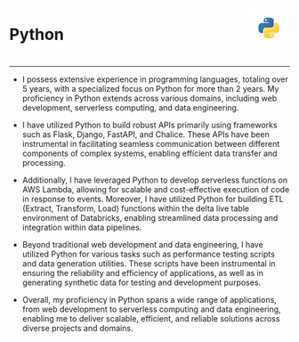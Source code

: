 <div style="display: flex; justify-content: space-between; align-items: center; align-content: flex-end">
<h1 style="text-align:left">
Python
</h1>
<div style=" display: flex; flex-direction: column; justify-content: center; align-items: flex-end; align-content: center;">
    <p><img src="images/python.svg" width="75" alt="The Logo" /></p>
</div>
</div>

---

- I possess extensive experience in programming languages, totaling over 5 years, with a specialized focus on Python for
  more than 2 years. My proficiency in Python extends across various domains, including web development, serverless
  computing, and data engineering.

- I have utilized Python to build robust APIs primarily using frameworks such as Flask, Django, FastAPI, and Chalice.
  These APIs have been instrumental in facilitating seamless communication between different components of complex
  systems, enabling efficient data transfer and processing.

- Additionally, I have leveraged Python to develop serverless functions on AWS Lambda, allowing for scalable and
  cost-effective execution of code in response to events. Moreover, I have utilized Python for building ETL (Extract,
  Transform, Load) functions within the delta live table environment of Databricks, enabling streamlined data processing
  and integration within data pipelines.

- Beyond traditional web development and data engineering, I have utilized Python for various tasks such as performance
  testing scripts and data generation utilities. These scripts have been instrumental in ensuring the reliability and
  efficiency of applications, as well as in generating synthetic data for testing and development purposes.

- Overall, my proficiency in Python spans a wide range of applications, from web development to serverless computing and
  data engineering, enabling me to deliver scalable, efficient, and reliable solutions across diverse projects and
  domains.
  
